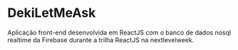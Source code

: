 # DekiLetMeAsk
Aplicação front-end desenvolvida em ReactJS com o banco de dados nosql realtime da Firebase durante a trilha ReactJS na nextlevelweek.
